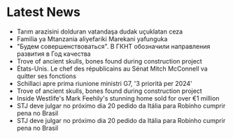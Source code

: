 # Latest News
-  Tarım arazisini dolduran vatandaşa dudak uçuklatan ceza
-  Familia ya Mtanzania aliyefariki Marekani yafunguka
-  "Будем совершенствоваться". В ГКНТ обозначили направления развития в Год качества
-  Trove of ancient skulls, bones found during construction project
-  États-Unis. Le chef des républicains au Sénat Mitch McConnell va quitter ses fonctions
-  Schillaci apre prima riunione ministri G7, '3 priorità per 2024'
-  Trove of ancient skulls, bones found during construction project
-  Inside Westlife's Mark Feehily's stunning home sold for over €1 million
-  STJ deve julgar no próximo dia 20 pedido da Itália para Robinho cumprir pena no Brasil
-  STJ deve julgar no próximo dia 20 pedido da Itália para Robinho cumprir pena no Brasil
